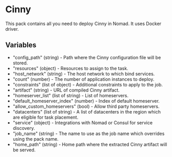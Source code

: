 # Cinny

This pack contains all you need to deploy Cinny in Nomad. It uses Docker driver.

## Variables

- "config_path" (string) - Path where the Cinny configuration file will be stored.
- "resources" (object) - Resources to assign to the task.
- "host_network" (string) - The host network to which bind services.
- "count" (number) - The number of application instances to deploy.
- "constraints" (list of object) - Additional constraints to apply to the job.
- "artifact" (string) - URL of compiled Cinny artifact.
- "homeserver_list" (list of string) - List of homeservers.
- "default_homeserver_index" (number) - Index of default homeserver.
- "allow_custom_homeservers" (bool) - Allow third party homeservers.
- "datacenters" (list of string) - A list of datacenters in the region which are eligible for task placement.
- "service" (object) - Integrations with Nomad or Consul for service discovery.
- "job_name" (string) - The name to use as the job name which overrides using the pack name.
- "home_path" (string) - Home path where the extracted Cinny artifact will be served.
